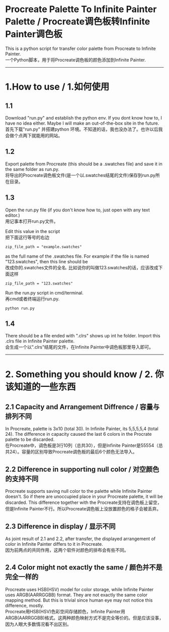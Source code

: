 # Procreate Palette To Infinite Painter Palette  / Procreate调色板转Infinite Painter调色板

This is a python script for transfer color palette from Procreate to Infinite Painter.  
一个Python脚本，用于将Procreate调色板的颜色添加到Infinite Painter.  

---

# 1.How to use / 1.如何使用

## 1.1
Download "run.py" and establish the python env. If you dont know how to, I have no idea either. Maybe I will make an out-of-the-box site in the future.
首先下载"run.py" 并搭建python 环境。不知道的话，我也没办法了。也许以后我会做个点两下就能用的网站。  

## 1.2
Export palette from Procreate (this should be a .swatches file) and save it in the same folder as run.py.  
将导出的Procreate调色板文件(是一个以.swatches结尾的文件)保存到run.py所在目录。  

## 1.3
Open the run.py file (if you don't know how to, just open with any text editor.)  
用记事本打开run.py文件。  
  
Edit this value in the script  
把下面这行等号的右边
```
zip_file_path = "example.swatches"
```
as the full name of the .swatches file. For example if the file is named "123.swatches", then this line should be  
改成你的.swatches文件的全名. 比如说你的叫做123.swatches的话，应该改成下面这样
```
zip_file_path = "123.swatches"
```
Run the run.py script in cmd/terminal.  
再cmd或者终端运行run.py.
```
python run.py
```
## 1.4
There should be a file ended with ".clrs" shows up int he folder. Import this .clrs file in Infinite Painter palette.  
会生成一个以".clrs"结尾的文件，在Infinite Painter中调色板那里导入即可。

---

# 2. Something you should know / 2. 你该知道的一些东西
## 2.1 Capacity and Arrangement Diffrence / 容量与排列不同  
In Procreate, palette is 3x10 (total 30). In Infinite Painter, its 5,5,5,5,4 (total 24). The difference in capacity caused the last 6 colors in the Procrate palette to be discarded.  
在Procreate中，调色板是3行10列（总共30），但是Infinite Painter是55554（总共24）。容量的区别导致Procreate调色板的最后6个颜色无法导入。  
## 2.2 Difference in supporting null color / 对空颜色的支持不同
Procreate supports saving null color to the palette while Infinite Painter doesn't. So if there are unoccupied place in your Procreate palette, it will be discarded. This difference together with the 
Procreate支持在调色板上留空，但是Infinite Painter不行。所以Procreate调色板上没放置颜色的格子会被丢弃。
## 2.3 Difference in display / 显示不同
As joint result of 2.1 and 2.2, after transfer, the displayed arrangement of color in Infinite Painter differs to it in Procreate.  
因为前两点的共同作用，这两个软件对颜色的排布会有些不同。
##  2.4 Color might not exactly the same / 颜色并不是完全一样的
Procreate uses HSB(HSV) model for color storage, while Infinite Painter uses ARGB(AARRGGBB) format. They are not exactly the same color mapping method. But this is trivial since human eye may not notice this difference, mostly.  
Procreate用HSB(HSV)色彩空间存储颜色，Infinite Painter用ARGB(AARRGGBB)格式。这两种颜色映射方式不是完全等价的。但是应该没事，因为人眼大多数情况看不出区别。
